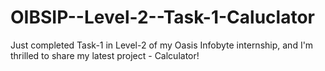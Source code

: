 # OIBSIP--Level-2--Task-1-Caluclator
Just completed Task-1 in Level-2 of my Oasis Infobyte internship, and I'm thrilled to share my latest project - Calculator! 
